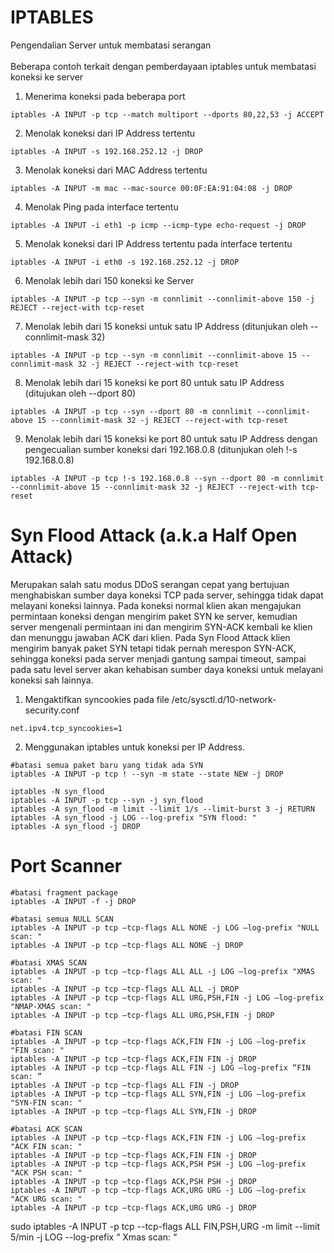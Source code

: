# IPTABLES
Pengendalian Server untuk membatasi serangan<br>
<br>
Beberapa contoh terkait dengan pemberdayaan iptables untuk membatasi koneksi ke server<br>
1. Menerima koneksi pada beberapa port
```
iptables -A INPUT -p tcp --match multiport --dports 80,22,53 -j ACCEPT
```
2. Menolak koneksi dari IP Address tertentu
```
iptables -A INPUT -s 192.168.252.12 -j DROP
```
3. Menolak koneksi dari MAC Address tertentu
```
iptables -A INPUT -m mac --mac-source 00:0F:EA:91:04:08 -j DROP
```
4. Menolak Ping pada interface tertentu
```
iptables -A INPUT -i eth1 -p icmp --icmp-type echo-request -j DROP
```
5. Menolak koneksi dari IP Address tertentu pada interface tertentu
```
iptables -A INPUT -i eth0 -s 192.168.252.12 -j DROP
```
6. Menolak lebih dari 150 koneksi ke Server
```
iptables -A INPUT -p tcp --syn -m connlimit --connlimit-above 150 -j REJECT --reject-with tcp-reset
```
7. Menolak lebih dari 15 koneksi untuk satu IP Address (ditunjukan oleh --connlimit-mask 32)
```
iptables -A INPUT -p tcp --syn -m connlimit --connlimit-above 15 --connlimit-mask 32 -j REJECT --reject-with tcp-reset
```
8. Menolak lebih dari 15 koneksi ke port 80 untuk satu IP Address (ditujukan oleh --dport 80)
```
iptables -A INPUT -p tcp --syn --dport 80 -m connlimit --connlimit-above 15 --connlimit-mask 32 -j REJECT --reject-with tcp-reset
```
9. Menolak lebih dari 15 koneksi ke port 80 untuk satu IP Address dengan pengecualian sumber koneksi dari 192.168.0.8 (ditunjukan oleh !-s 192.168.0.8)
```
iptables -A INPUT -p tcp !-s 192.168.0.8 --syn --dport 80 -m connlimit --connlimit-above 15 --connlimit-mask 32 -j REJECT --reject-with tcp-reset
```
# Syn Flood Attack (a.k.a Half Open Attack)
Merupakan salah satu modus DDoS serangan cepat yang bertujuan menghabiskan sumber daya koneksi TCP pada server, sehingga tidak dapat melayani koneksi lainnya. Pada koneksi normal klien akan mengajukan permintaan koneksi dengan mengirim paket SYN ke server, kemudian server mengenali permintaan ini dan mengirim SYN-ACK kembali ke klien dan menunggu jawaban ACK dari klien. Pada Syn Flood Attack klien mengirim banyak paket SYN tetapi tidak pernah merespon SYN-ACK, sehingga koneksi pada server menjadi gantung sampai timeout, sampai pada satu level server akan kehabisan sumber daya koneksi untuk melayani koneksi sah lainnya.<br>
1. Mengaktifkan syncookies pada file /etc/sysctl.d/10-network-security.conf
```
net.ipv4.tcp_syncookies=1
```
2. Menggunakan iptables untuk koneksi per IP Address.
```
#batasi semua paket baru yang tidak ada SYN
iptables -A INPUT -p tcp ! --syn -m state --state NEW -j DROP

iptables -N syn_flood
iptables -A INPUT -p tcp --syn -j syn_flood
iptables -A syn_flood -m limit --limit 1/s --limit-burst 3 -j RETURN
iptables -A syn_flood -j LOG --log-prefix "SYN flood: "
iptables -A syn_flood -j DROP
```
# Port Scanner
```
#batasi fragment package
iptables -A INPUT -f -j DROP

#batasi semua NULL SCAN
iptables -A INPUT -p tcp –tcp-flags ALL NONE -j LOG –log-prefix "NULL scan: "
iptables -A INPUT -p tcp –tcp-flags ALL NONE -j DROP

#batasi XMAS SCAN
iptables -A INPUT -p tcp –tcp-flags ALL ALL -j LOG –log-prefix "XMAS scan: "
iptables -A INPUT -p tcp –tcp-flags ALL ALL -j DROP
iptables -A INPUT -p tcp –tcp-flags ALL URG,PSH,FIN -j LOG –log-prefix "NMAP-XMAS scan: "
iptables -A INPUT -p tcp –tcp-flags ALL URG,PSH,FIN -j DROP

#batasi FIN SCAN
iptables -A INPUT -p tcp –tcp-flags ACK,FIN FIN -j LOG –log-prefix "FIN scan: "
iptables -A INPUT -p tcp –tcp-flags ACK,FIN FIN -j DROP
iptables -A INPUT -p tcp –tcp-flags ALL FIN -j LOG –log-prefix “FIN scan: ”
iptables -A INPUT -p tcp –tcp-flags ALL FIN -j DROP
iptables -A INPUT -p tcp –tcp-flags ALL SYN,FIN -j LOG –log-prefix "SYN-FIN scan: "
iptables -A INPUT -p tcp –tcp-flags ALL SYN,FIN -j DROP

#batasi ACK SCAN
iptables -A INPUT -p tcp –tcp-flags ACK,FIN FIN -j LOG –log-prefix "ACK FIN scan: "
iptables -A INPUT -p tcp –tcp-flags ACK,FIN FIN -j DROP
iptables -A INPUT -p tcp –tcp-flags ACK,PSH PSH -j LOG –log-prefix "ACK PSH scan: "
iptables -A INPUT -p tcp –tcp-flags ACK,PSH PSH -j DROP
iptables -A INPUT -p tcp –tcp-flags ACK,URG URG -j LOG –log-prefix "ACK URG scan: "
iptables -A INPUT -p tcp –tcp-flags ACK,URG URG -j DROP
```

sudo iptables -A INPUT -p tcp --tcp-flags ALL FIN,PSH,URG -m limit --limit 5/min -j LOG --log-prefix “<IPT> Xmas scan: “
